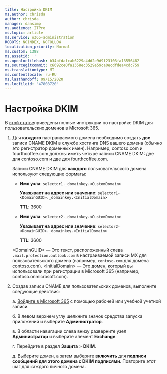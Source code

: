 ```yaml
---
title: Настройка DKIM
ms.author: chrisda
author: chrisda
manager: dansimp
ms.audience: ITPro
ms.topic: article
ms.service: o365-administration
ROBOTS: NOINDEX, NOFOLLOW
localization_priority: Normal
ms.custom: 1388
ms.assetid: ''
ms.openlocfilehash: b34bfdafcab6229a4dd2e9d9f23103fa13556482
ms.sourcegitcommit: c6692ce0fa1358ec3529e59ca0ecdfdea4cdc759
ms.translationtype: MT
ms.contentlocale: ru-RU
ms.lasthandoff: 09/15/2020
ms.locfileid: "47808720"
---
```

# <a name="setup-dkim"></a>Настройка DKIM

В [этой статье](https://docs.microsoft.com/microsoft-365/security/office-365-security/use-dkim-to-validate-outbound-email#steps-you-need-to-do-to-manually-set-up-dkim)приведены полные инструкции по настройке DKIM для пользовательских доменов в Microsoft 365.

1. Для **каждого** настраиваемого домена необходимо создать **две** записи CNAME DKIM в службе хостинга DNS вашего домена (обычно это регистратор доменных имен). Например, contoso.com и fourthcoffee.com должны иметь четыре записи CNAME DKIM: две для contoso.com и две для fourthcoffee.com.

   Записи CNAME DKIM для **каждого** пользовательского домена используют следующие форматы:

   - **Имя узла**: `selector1._domainkey.<CustomDomain>`

     **Указывает на адрес или значение**: `selector1-<DomainGUID>._domainkey.<InitialDomain>`

     **TTL**: 3600

   - **Имя узла**: `selector2._domainkey.<CustomDomain>`

     **Указывает на адрес или значение**: `selector2-<DomainGUID>._domainkey.<InitialDomain>`

     **TTL**: 3600

   \<DomainGUID\> — Это текст, расположенный слева `.mail.protection.outlook.com` в настраиваемой записи MX для пользовательского домена (например, `contoso-com` для домена contoso.com). \<InitialDomain\> — Это домен, который вы использовали при регистрации в Microsoft 365 (например, contoso.onmicrosoft.com).

2. Создав записи CNAME для пользовательских доменов, выполните следующие действия:

   а. [Войдите в Microsoft 365](https://support.office.microsoft.com/article/e9eb7d51-5430-4929-91ab-6157c5a050b4) с помощью рабочей или учебной учетной записи.

   б. В левом верхнем углу щелкните значок средства запуска приложений и выберите **Администратор**.

   в. В области навигации слева внизу разверните узел **Администратор** и выберите элемент **Exchange**.

   г. Перейдите в раздел **Защита**  >  **DKIM**.

   д. Выберите домен, а затем выберите **включить** для **подписи сообщений для этого домена с DKIM подписями**. Повторите этот шаг для каждого личного домена.
